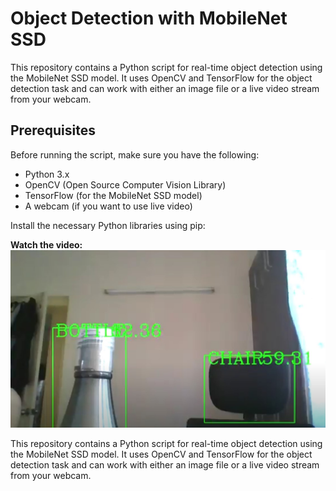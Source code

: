 # Object Detection with MobileNet SSD

This repository contains a Python script for real-time object detection using the MobileNet SSD model. It uses OpenCV and TensorFlow for the object detection task and can work with either an image file or a live video stream from your webcam.

## Prerequisites

Before running the script, make sure you have the following:

- Python 3.x
- OpenCV (Open Source Computer Vision Library)
- TensorFlow (for the MobileNet SSD model)
- A webcam (if you want to use live video)

Install the necessary Python libraries using pip:

**Watch the video:** [![Watch the video](https://github.com/akktrsst/Object_Detection_MobileNet_SSD/blob/master/Image.jpg)](https://drive.google.com/file/d/1v_rKbytlOVruOvBeQBUI48AWtK6S3av7/view?usp=sharing)

This repository contains a Python script for real-time object detection using the MobileNet SSD model. It uses OpenCV and TensorFlow for the object detection task and can work with either an image file or a live video stream from your webcam.
